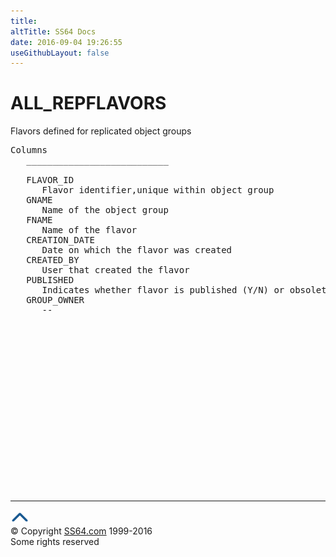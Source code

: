 ```yaml
---
title:
altTitle: SS64 Docs
date: 2016-09-04 19:26:55
useGithubLayout: false
---
```

<!-- #BeginLibraryItem "/Library/head_orad.lbi" --><!-- #EndLibraryItem --><h1>ALL_REPFLAVORS </h1><p> Flavors defined for replicated object groups </p> 
 
<pre>Columns
   ___________________________
 
   FLAVOR_ID
      Flavor identifier,unique within object group
   GNAME
      Name of the object group
   FNAME
      Name of the flavor
   CREATION_DATE
      Date on which the flavor was created
   CREATED_BY
      User that created the flavor
   PUBLISHED
      Indicates whether flavor is published (Y/N) or obsolete (O)
   GROUP_OWNER
      --

</pre><!-- #BeginLibraryItem "/Library/foot_orad.lbi" --><p>
<!-- oracle-footer -->
<ins class="adsbygoogle" style="display:inline-block;width:300px;height:250px" data-ad-client="ca-pub-6140977852749469" data-ad-slot="4275490898"></ins>
<script>
(adsbygoogle = window.adsbygoogle || []).push({});
</script></p>
<hr>
<div id="bl" class="footer"><a href="ALL_REPFLAVORS.html#"><img src="../images/top.png" width="30" height="22" alt="Back to the Top"></a></div>
<div id="br" class="footer, tagline">© Copyright <a href="http://ss64.com/">SS64.com</a> 1999-2016<br>
Some rights reserved</div>
<!-- #EndLibraryItem -->

